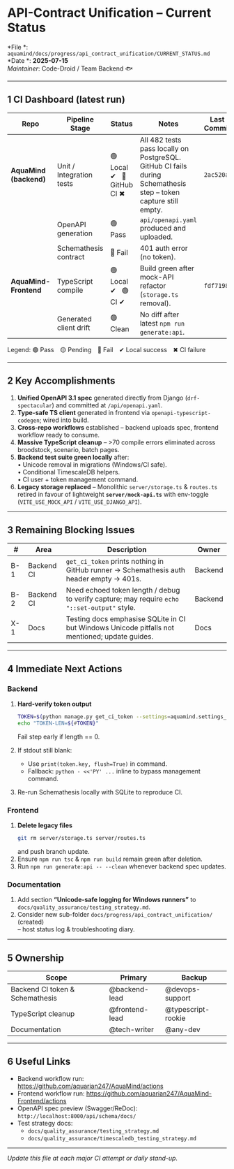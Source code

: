 # API-Contract Unification – Current Status  
*File *: `aquamind/docs/progress/api_contract_unification/CURRENT_STATUS.md`  
*Date *: **2025-07-15**  
*Maintainer*: Code-Droid / Team Backend 🐟

---

## 1  CI Dashboard (latest run)

| Repo | Pipeline Stage | Status | Notes | Last Commit |
|------|----------------|--------|-------|-------------|
| **AquaMind (backend)** | Unit / Integration tests | 🟢 Local ✔ &nbsp; 🔴 GitHub CI ✖ | All 482 tests pass locally on PostgreSQL. GitHub CI fails during Schemathesis step – token capture still empty. | `2ac520a` |
|                          | OpenAPI generation        | 🟢 Pass | `api/openapi.yaml` produced and uploaded. | |
|                          | Schemathesis contract     | 🔴 Fail | 401 auth error (no token). | |
| **AquaMind-Frontend**    | TypeScript compile        | 🟢 Local ✔ &nbsp; 🟢 CI ✔ | Build green after mock-API refactor (`storage.ts` removal). | `fdf7198` |
|                          | Generated client drift    | 🟢 Clean | No diff after latest `npm run generate:api`. | |

Legend: 🟢 Pass 🟡 Pending 🔴 Fail ✔ Local success ✖ CI failure

---

## 2  Key Accomplishments

1. **Unified OpenAPI 3.1 spec** generated directly from Django (`drf-spectacular`) and committed at `/api/openapi.yaml`.
2. **Type-safe TS client** generated in frontend via `openapi-typescript-codegen`; wired into build.
3. **Cross-repo workflows** established – backend uploads spec, frontend workflow ready to consume.
4. **Massive TypeScript cleanup** – >70 compile errors eliminated across broodstock, scenario, batch pages.
5. **Backend test suite green locally** after:  
   • Unicode removal in migrations (Windows/CI safe).  
   • Conditional TimescaleDB helpers.  
   • CI user + token management command.
6. **Legacy storage replaced** – Monolithic `server/storage.ts` & `routes.ts` retired in favour of lightweight **`server/mock-api.ts`** with env-toggle (`VITE_USE_MOCK_API` / `VITE_USE_DJANGO_API`).

---

## 3  Remaining Blocking Issues

| # | Area | Description | Owner |
|---|------|-------------|-------|
| B-1 | Backend CI | `get_ci_token` prints nothing in GitHub runner → Schemathesis auth header empty → 401s. | Backend |
| B-2 | Backend CI | Need echoed token length / debug to verify capture; may require `echo "::set-output"` style. | Backend |
| X-1 | Docs | Testing docs emphasise SQLite in CI but Windows Unicode pitfalls not mentioned; update guides. | Docs |

---

## 4  Immediate Next Actions

### Backend
1. **Hard-verify token output**  
   ```bash
   TOKEN=$(python manage.py get_ci_token --settings=aquamind.settings_ci)
   echo "TOKEN-LEN=${#TOKEN}"
   ```  
   Fail step early if length == 0.

2. If stdout still blank:
   - Use `print(token.key, flush=True)` in command.
   - Fallback: `python - <<'PY' ...` inline to bypass management command.

3. Re-run Schemathesis locally with SQLite to reproduce CI.

### Frontend
1. **Delete legacy files**  
   ```bash
   git rm server/storage.ts server/routes.ts
   ```  
   and push branch update.  
2. Ensure `npm run tsc` & `npm run build` remain green after deletion.  
3. Run `npm run generate:api -- --clean` whenever backend spec updates.

### Documentation
1. Add section **“Unicode-safe logging for Windows runners”** to  
   `docs/quality_assurance/testing_strategy.md`.  
2. Consider new sub-folder `docs/progress/api_contract_unification/` (created)  
   – host status log & troubleshooting diary.

---

## 5  Ownership

| Scope | Primary | Backup |
|-------|---------|--------|
| Backend CI token & Schemathesis | @backend-lead | @devops-support |
| TypeScript cleanup | @frontend-lead | @typescript-rookie |
| Documentation | @tech-writer | @any-dev |

---

## 6  Useful Links

- Backend workflow run: https://github.com/aquarian247/AquaMind/actions
- Frontend workflow run: https://github.com/aquarian247/AquaMind-Frontend/actions
- OpenAPI spec preview (Swagger/ReDoc): `http://localhost:8000/api/schema/docs/`
- Test strategy docs:  
  - `docs/quality_assurance/testing_strategy.md`  
  - `docs/quality_assurance/timescaledb_testing_strategy.md`

---

_Update this file at each major CI attempt or daily stand-up._  
